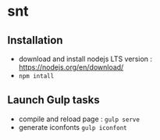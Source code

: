 # snt

## Installation
 - download and install nodejs LTS version : <a href="https://nodejs.org/en/download/">https://nodejs.org/en/download/</a>
 - `npm intall`
 
## Launch Gulp tasks
 - compile and reload page : `gulp serve`
 - generate iconfonts `gulp iconfont`
